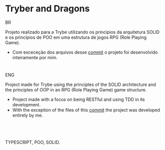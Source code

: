 # Tryber and Dragons

BR

Projeto realizado para a Trybe utilizando os princípios da arquitetura SOLID e os princípios de POO em uma estrutura de jogos RPG (Role Playing Game).

* Com exceceção dos arquivos desse [commit](https://github.com/Leonardocoel/trybers-and-dragons/commit/f690dbe05d358e8d6671a589ad9820c709314f10) o projeto foi desenvolvido inteiramente por mim.

#
ENG

Project made for Trybe using the principles of the SOLID architecture and the principles of OOP in an RPG (Role Playing Game) game structure.

* Project made with a focus on being RESTful and using TDD in its development.
* With the exception of the files of this [commit](https://github.com/Leonardocoel/trybers-and-dragons/commit/f690dbe05d358e8d6671a589ad9820c709314f10) the project was developed entirely by me.

#
</br>

TYPESCRIPT, POO, SOLID.
